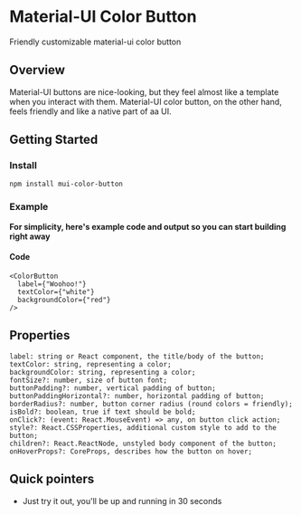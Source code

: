 # Material-UI Color Button

Friendly customizable material-ui color button

## Overview

Material-UI buttons are nice-looking, but they feel almost like a template when you interact with them. Material-UI color button, on the other hand, feels friendly and like a native part of aa UI.

## Getting Started

### Install

`npm install mui-color-button`

### Example

**For simplicity, here's example code and output so you can start building right away**

#### Code

```
<ColorButton
  label={"Woohoo!"}
  textColor={"white"}
  backgroundColor={"red"}
/>
```

## Properties

```
label: string or React component, the title/body of the button;
textColor: string, representing a color;
backgroundColor: string, representing a color;
fontSize?: number, size of button font;
buttonPadding?: number, vertical padding of button;
buttonPaddingHorizontal?: number, horizontal padding of button;
borderRadius?: number, button corner radius (round colors = friendly);
isBold?: boolean, true if text should be bold;
onClick?: (event: React.MouseEvent) => any, on button click action;
style?: React.CSSProperties, additional custom style to add to the button;
children?: React.ReactNode, unstyled body component of the button;
onHoverProps?: CoreProps, describes how the button on hover;
```

## Quick pointers

- Just try it out, you'll be up and running in 30 seconds

